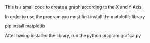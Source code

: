 This is a small code to create a graph according to the X and Y Axis.

In order to use the program you must first install the matplotlib library

pip install matplotlib

After having installed the library, run the python program grafica.py


